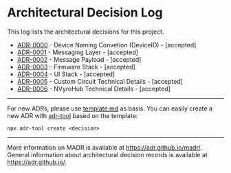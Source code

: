 # Architectural Decision Log

This log lists the architectural decisions for this project.

<!-- toc -->

* [ADR-0000](0000-device-naming-convention-(deviceid).md) - Device Naming Convetion (DeviceID) - [accepted]
* [ADR-0001](0001-messaging-layer.md) - Messaging Layer - [accepted]
* [ADR-0002](0002-message-payload.md) - Message Payload - [accepted]
* [ADR-0003](0003-firmware-stack.md) - Firmware Stack - [accepted]
* [ADR-0004](0004-ui-stack.md) - UI Stack - [accepted]
* [ADR-0005](0005-custom-circuit-technical-details.md) - Custom Circuit Technical Details - [accepted]
* [ADR-0006](0006-nvyrohub-technical-details.md) - NVyroHub Technical Details - [accepted]

<!-- tocstop -->

---

For new ADRs, please use [template.md](template.md) as basis. You can easily create a new ADR with [adr-tool](https://www.npmjs.com/package/adr-tool) based on the template:
```
npx adr-tool create <decision>
```

---

More information on MADR is available at <https://adr.github.io/madr/>.
General information about architectural decision records is available at <https://adr.github.io/>.
